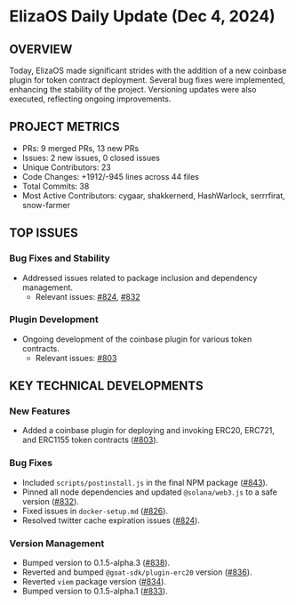 # ElizaOS Daily Update (Dec 4, 2024)

## OVERVIEW 
Today, ElizaOS made significant strides with the addition of a new coinbase plugin for token contract deployment. Several bug fixes were implemented, enhancing the stability of the project. Versioning updates were also executed, reflecting ongoing improvements.

## PROJECT METRICS
- PRs: 9 merged PRs, 13 new PRs
- Issues: 2 new issues, 0 closed issues
- Unique Contributors: 23
- Code Changes: +1912/-945 lines across 44 files
- Total Commits: 38
- Most Active Contributors: cygaar, shakkernerd, HashWarlock, serrrfirat, snow-farmer

## TOP ISSUES
### Bug Fixes and Stability
- Addressed issues related to package inclusion and dependency management.
  - Relevant issues: [#824](https://github.com/elizaos/eliza/issues/824), [#832](https://github.com/elizaos/eliza/issues/832)

### Plugin Development
- Ongoing development of the coinbase plugin for various token contracts.
  - Relevant issues: [#803](https://github.com/elizaos/eliza/issues/803)

## KEY TECHNICAL DEVELOPMENTS
### New Features
- Added a coinbase plugin for deploying and invoking ERC20, ERC721, and ERC1155 token contracts ([#803](https://github.com/elizaos/eliza/pull/803)).

### Bug Fixes
- Included `scripts/postinstall.js` in the final NPM package ([#843](https://github.com/elizaos/eliza/pull/843)).
- Pinned all node dependencies and updated `@solana/web3.js` to a safe version ([#832](https://github.com/elizaos/eliza/pull/832)).
- Fixed issues in `docker-setup.md` ([#826](https://github.com/elizaos/eliza/pull/826)).
- Resolved twitter cache expiration issues ([#824](https://github.com/elizaos/eliza/pull/824)).

### Version Management
- Bumped version to 0.1.5-alpha.3 ([#838](https://github.com/elizaos/eliza/pull/838)).
- Reverted and bumped `@goat-sdk/plugin-erc20` version ([#836](https://github.com/elizaos/eliza/pull/836)).
- Reverted `viem` package version ([#834](https://github.com/elizaos/eliza/pull/834)).
- Bumped version to 0.1.5-alpha.1 ([#833](https://github.com/elizaos/eliza/pull/833)).